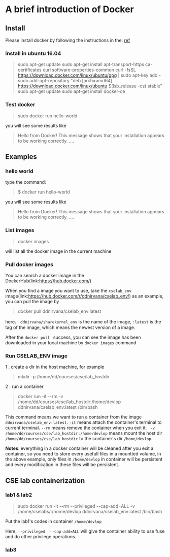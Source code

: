 # A brief introduction of Docker

## Install

Please install docker by following the instructions in the: [ref](https://docs.docker.com/engine/installation/linux/docker-ce/ubuntu/)

### install in ubuntu 16.04
>sudo apt-get update
sudo apt-get install  apt-transport-https   ca-certificates  curl  software-properties-common
curl -fsSL https://download.docker.com/linux/ubuntu/gpg | sudo apt-key add -
sudo add-apt-repository   "deb [arch=amd64] https://download.docker.com/linux/ubuntu   $(lsb_release -cs)   stable"
sudo apt-get update
sudo apt-get install docker-ce

### Test docker

> sudo docker run hello-world

you will see some results like

> Hello from Docker! 
This message shows that your installation appears to be working correctly.
....



## Examples

### hello world

type the command:

> $ docker run hello-world

you will see some results like

> Hello from Docker! 
This message shows that your installation appears to be working correctly.
....


### List images

> docker images

will list all the docker image in the current machine

### Pull docker images

You can search a docker image in the DockerHub(link:https://hub.docker.com/)

When you find a image you want to use, take the `cselab_env` image(link:https://hub.docker.com/r/ddnirvana/cselab_env/) as an example, you can pull the image by

> docker pull ddnirvana/cselab_env:latest

here， `ddnirvana/sharekernel_env` is the name of the image, `:latest` is the tag of the image, which means the newest version of a image.

After the `docker pull ` success, you can see the image has been downloaded in your local machine by `docker images`  command

### Run CSELAB_ENV image

1 . create a dir in the host machine, for example
> mkdir -p /home/dd/courses/cse/lab_hostdir

2 . run a container
> docker run -it --rm -v /home/dd/courses/cse/lab_hostdir:/home/devlop ddnirvana/cselab_env:latest /bin/bash

This command means we want to run a container from the image `ddnirvana/cselab_env:latest`. `-it` means attach the container's terminal to current terminal. `--rm`  means remove the container when you exit it. ` -v /home/dd/courses/cse/lab_hostdir:/home/devlop` means mount the host dir `/home/dd/courses/cse/lab_hostdir` to the container's dir `/home/devlop`. 

**Notes**: everything in a docker container will be cleaned after you exit a container, so you need to store every usefull files in a mountted volume, in the above example, only files in `/home/devlop` in container will be persistent and every modification in these files will be persistent.


## CSE lab containerization

### lab1 & lab2

> sudo docker run -it --rm --privileged  --cap-add=ALL -v /home/cselabs/:/home/devlop ddnirvana/cselab_env:latest /bin/bash

Put the lab1's codes in container `/home/devlop`

Here, `--privileged  --cap-add=ALL` will give the container ability to use fuse and do other privilege operations.

### lab3
